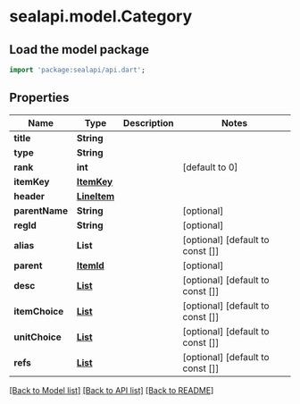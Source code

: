 # sealapi.model.Category

## Load the model package
```dart
import 'package:sealapi/api.dart';
```

## Properties
Name | Type | Description | Notes
------------ | ------------- | ------------- | -------------
**title** | **String** |  | 
**type** | **String** |  | 
**rank** | **int** |  | [default to 0]
**itemKey** | [**ItemKey**](ItemKey.md) |  | 
**header** | [**LineItem**](LineItem.md) |  | 
**parentName** | **String** |  | [optional] 
**regId** | **String** |  | [optional] 
**alias** | **List<String>** |  | [optional] [default to const []]
**parent** | [**ItemId**](ItemId.md) |  | [optional] 
**desc** | [**List<Text>**](Text.md) |  | [optional] [default to const []]
**itemChoice** | [**List<Keywords>**](Keywords.md) |  | [optional] [default to const []]
**unitChoice** | [**List<Keywords>**](Keywords.md) |  | [optional] [default to const []]
**refs** | [**List<ItemId>**](ItemId.md) |  | [optional] [default to const []]

[[Back to Model list]](../README.md#documentation-for-models) [[Back to API list]](../README.md#documentation-for-api-endpoints) [[Back to README]](../README.md)


